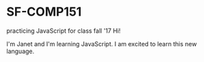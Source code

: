 # SF-COMP151
practicing JavaScript for class fall '17
 Hi!
 
 I'm Janet and I'm learning JavaScript. I am excited to learn this new language.

